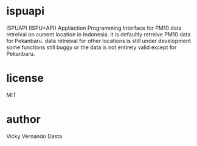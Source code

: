 # ispuapi

ISPUAPI (ISPU+API)
Appliaction Programming Interface
for PM10 data retreival on current location in Indonesia.
it is defaultly retreive PM10 data for Pekanbaru.
data retreival for other locations is still under development
some functions still buggy or the data is not entirely valid except
for Pekanbaru.

# license

MIT

# author

Vicky Vernando Dasta
